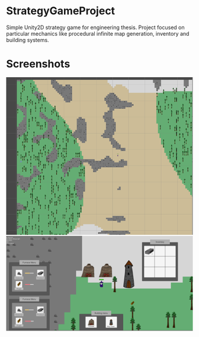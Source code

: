# StrategyGameProject
Simple Unity2D strategy game for engineering thesis. Project focused on particular mechanics like procedural infinite map generation, inventory and building systems.

# Screenshots
![alt text](https://github.com/blazejczaicki/StrategyGameProject/blob/master/Screenshots/1.PNG)
![alt text](https://github.com/blazejczaicki/StrategyGameProject/blob/master/Screenshots/2.PNG)

